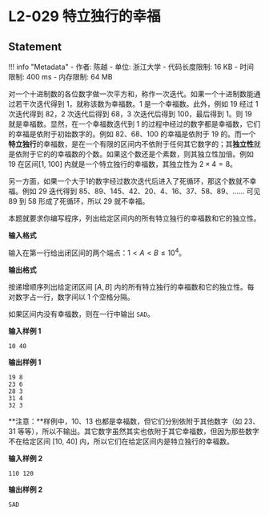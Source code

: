 
# L2-029 特立独行的幸福

## Statement

!!! info "Metadata"
    - 作者: 陈越
    - 单位: 浙江大学
    - 代码长度限制: 16 KB
    - 时间限制: 400 ms
    - 内存限制: 64 MB

对一个十进制数的各位数字做一次平方和，称作一次迭代。如果一个十进制数能通过若干次迭代得到 1，就称该数为幸福数。1 是一个幸福数。此外，例如 19 经过 1 次迭代得到 82，2 次迭代后得到 68，3 次迭代后得到 100，最后得到 1。则 19 就是幸福数。显然，在一个幸福数迭代到 1 的过程中经过的数字都是幸福数，它们的幸福是依附于初始数字的。例如 82、68、100 的幸福是依附于 19 的。而一个**特立独行**的幸福数，是在一个有限的区间内不依附于任何其它数字的；其**独立性**就是依附于它的的幸福数的个数。如果这个数还是个素数，则其独立性加倍。例如 19 在区间[1, 100] 内就是一个特立独行的幸福数，其独立性为 $2\times 4 = 8$。

另一方面，如果一个大于1的数字经过数次迭代后进入了死循环，那这个数就不幸福。例如 29 迭代得到 85、89、145、42、20、4、16、37、58、89、…… 可见 89 到 58 形成了死循环，所以 29 就不幸福。

本题就要求你编写程序，列出给定区间内的所有特立独行的幸福数和它的独立性。

**输入格式**

输入在第一行给出闭区间的两个端点：$1<A<B\le 10^4$。

**输出格式**

按递增顺序列出给定闭区间 $[A,B]$ 内的所有特立独行的幸福数和它的独立性。每对数字占一行，数字间以 1 个空格分隔。

如果区间内没有幸福数，则在一行中输出 `SAD`。

**输入样例 1**
```plaintext
10 40
```

**输出样例 1**
```plaintext
19 8
23 6
28 3
31 4
32 3
```

**注意：**样例中，10、13 也都是幸福数，但它们分别依附于其他数字（如 23、31 等等），所以不输出。其它数字虽然其实也依附于其它幸福数，但因为那些数字不在给定区间 [10, 40] 内，所以它们在给定区间内是特立独行的幸福数。

**输入样例 2**
```plaintext
110 120
```

**输出样例 2**
```plaintext
SAD
```

